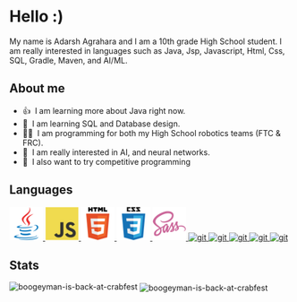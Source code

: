 
# Hello   :)
My name is Adarsh Agrahara and I am a 10th grade High School student. I am really interested in languages such as Java, Jsp, Javascript, Html, Css, SQL, Gradle, Maven, and AI/ML.
## About me

- 👍 &nbsp;I am learning more about Java right now.     
- 🌱 &nbsp;I am learning SQL and Database design.
- 👨‍💻 &nbsp;I am programming for both my High School robotics teams (FTC & FRC).
- 🔭 &nbsp;I am really interested in AI, and neural networks.
- 💭 &nbsp;I also want to try competitive programming



##  Languages

<p align="left">
<g>
<a href="https://www.java.com" target="_blank"> <img src="https://raw.githubusercontent.com/devicons/devicon/master/icons/java/java-original.svg" alt="java" margin-right="20" width="60" height="60"/> </a><use><a href="https://developer.mozilla.org/en-US/docs/Web/JavaScript" target="_blank"> <img src="https://raw.githubusercontent.com/devicons/devicon/master/icons/javascript/javascript-original.svg" alt="javascript" width="60" margin-right="20" height="60"/> </a>
<a href="https://www.w3.org/html/" target="_blank"> <img src="https://raw.githubusercontent.com/devicons/devicon/master/icons/html5/html5-original-wordmark.svg" alt="html5" margin-right="20" width="60" height="60"/> </a>
<a href="https://www.w3schools.com/css/" target="_blank"> <img src="https://raw.githubusercontent.com/devicons/devicon/master/icons/css3/css3-original-wordmark.svg" alt="css3" margin-right="20" width="60" height="60"/> </a>
<a href="https://sass-lang.com" target="_blank"> <img src="https://raw.githubusercontent.com/devicons/devicon/master/icons/sass/sass-original.svg" alt="sass" margin-right="20" width="60" height="60" /> </a>
<a href="https://git-scm.com/" target="_blank"> <img src="https://www.vectorlogo.zone/logos/git-scm/git-scm-icon.svg" alt="git" margin-right="20" width="60" height="60"/> </a><a href="https://gradle.com/" target="_blank"> <img src="https://cdn.jsdelivr.net/gh/devicons/devicon/icons/gradle/gradle-plain.svg" alt="git" margin-right="20" width="60" height="60"/> </a>
<a href="https://postgresql.com/" target="_blank"> <img src="https://cdn.jsdelivr.net/gh/devicons/devicon/icons/postgresql/postgresql-original.svg" alt="git" margin-right="20" width="60" height="60"/> </a>
<a href="https://tomcat.apache.org/" target="_blank"> <img src="https://cdn.jsdelivr.net/gh/devicons/devicon/icons/tomcat/tomcat-original.svg" alt="git" margin-right="20" width="60" height="60"/> </a>
<a href="https:///" target="_blank"> <img src="https://cdn.jsdelivr.net/gh/devicons/devicon/icons/intellij/intellij-original.svg" alt="git" margin-right="20" width="60" height="60"/> </a>
<g>




##  Stats

  
<p><img align="left" src="https://github-readme-stats.vercel.app/api/top-langs?username=boogeyman-is-back-at-crabfest&show_icons=true&locale=en&layout=compact" alt="boogeyman-is-back-at-crabfest" /></p>

<p>&nbsp;<img align="center" src="https://github-readme-stats.vercel.app/api?username=boogeyman-is-back-at-crabfest&show_icons=true&locale=en&layout=compact" alt="boogeyman-is-back-at-crabfest" /></p>
  
